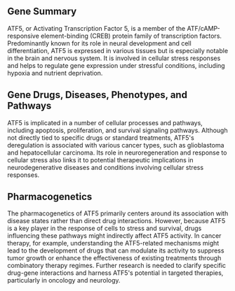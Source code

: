 ## Gene Summary
ATF5, or Activating Transcription Factor 5, is a member of the ATF/cAMP-responsive element-binding (CREB) protein family of transcription factors. Predominantly known for its role in neural development and cell differentiation, ATF5 is expressed in various tissues but is especially notable in the brain and nervous system. It is involved in cellular stress responses and helps to regulate gene expression under stressful conditions, including hypoxia and nutrient deprivation.

## Gene Drugs, Diseases, Phenotypes, and Pathways
ATF5 is implicated in a number of cellular processes and pathways, including apoptosis, proliferation, and survival signaling pathways. Although not directly tied to specific drugs or standard treatments, ATF5's deregulation is associated with various cancer types, such as glioblastoma and hepatocellular carcinoma. Its role in neuroregeneration and response to cellular stress also links it to potential therapeutic implications in neurodegenerative diseases and conditions involving cellular stress responses.

## Pharmacogenetics
The pharmacogenetics of ATF5 primarily centers around its association with disease states rather than direct drug interactions. However, because ATF5 is a key player in the response of cells to stress and survival, drugs influencing these pathways might indirectly affect ATF5 activity. In cancer therapy, for example, understanding the ATF5-related mechanisms might lead to the development of drugs that can modulate its activity to suppress tumor growth or enhance the effectiveness of existing treatments through combinatory therapy regimes. Further research is needed to clarify specific drug-gene interactions and harness ATF5's potential in targeted therapies, particularly in oncology and neurology.